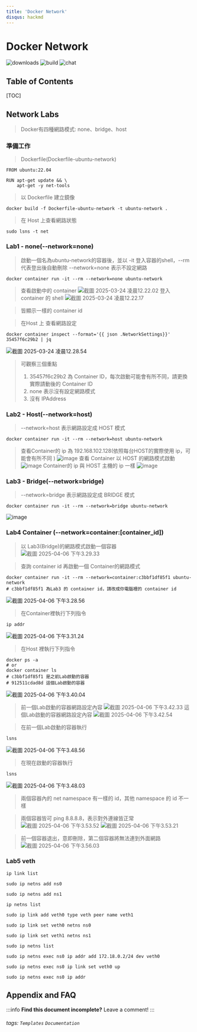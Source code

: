 ```yaml
---
title: 'Docker Network'
disqus: hackmd
---
```


Docker Network
===
![downloads](https://img.shields.io/github/downloads/atom/atom/total.svg)
![build](https://img.shields.io/appveyor/ci/:user/:repo.svg)
![chat](https://img.shields.io/discord/:serverId.svg)

## Table of Contents

[TOC]


## Network Labs
> Docker有四種網路模式: none、bridge、host
### 準備工作
> Dockerfile(Dockerfile-ubuntu-network)
```gherkin=
FROM ubuntu:22.04

RUN apt-get update && \
    apt-get -y net-tools
```
> 以 Dockerfile 建立鏡像
```gherkin=
docker build -f Dockerfile-ubuntu-network -t ubuntu-network .
```
> 在 Host 上查看網路狀態
```gherkin=
sudo lsns -t net
```

### Lab1 - none(--network=none)
> 啟動一個名為ubuntu-network的容器後，並以 -it 登入容器的shell，--rm 代表登出後自動刪除
> --network=none 表示不設定網路
```gherkin=
docker container run -it --rm --network=none ubuntu-network
```
> 查看啟動中的 container
![截圖 2025-03-24 凌晨12.22.02](https://hackmd.io/_uploads/SJ4irha2ye.png)
> 登入 container 的 shell 
![截圖 2025-03-24 凌晨12.22.17](https://hackmd.io/_uploads/B10jS2a3ye.png)

> 皆顯示一樣的 container id

> 在Host 上 查看網路設定
 
```gherkin=
docker container inspect --format='{{ json .NetworkSettings}}'  35457f6c29b2 | jq
```
![截圖 2025-03-24 凌晨12.28.54](https://hackmd.io/_uploads/ryqBw2pnkg.png)
> 可觀察三個重點
> 1. 35457f6c29b2 為 Container ID，每次啟動可能會有所不同，請更換實際請動後的 Container ID
> 2. none 表示沒有設定網路模式
> 3. 沒有 IPAddress 

### Lab2 - Host(--network=host)
> --network=host 表示網路設定成 HOST 模式
```gherkin=
docker container run -it --rm --network=host ubuntu-network
```
> 查看Container的 ip 為 192.168.102.128(依照每台HOST的實際使用 ip，可能會有所不同 )
![image](https://hackmd.io/_uploads/B1Nu1dA2kx.png)
> 查看 Container 以 HOST 的網路模式啟動
![image](https://hackmd.io/_uploads/Hypre_R2Je.png)
> Container的 ip 與 HOST 主機的 ip 一樣
![image](https://hackmd.io/_uploads/BJDbZdRhJl.png)

### Lab3 - Bridge(--network=bridge)

> --network=bridge 表示網路設定成 BRIDGE 模式
```gherkin=
docker container run -it --rm --network=bridge ubuntu-network
```
![image](https://hackmd.io/_uploads/SkQoJ80h1e.png)


### Lab4 Container (--network=container:[container_id])
> 以 Lab3(Bridge)的網路模式啟動一個容器
![截圖 2025-04-06 下午3.29.33](https://hackmd.io/_uploads/Bycv6oyCJe.png)

> 查詢 container id 
> 再啟動一個 Container的網路模式
```gherkin=
docker container run -it --rm --network=container:c3bbf1df85f1 ubuntu-network
# c3bbf1df85f1 為Lab3 的 container id，請改成你電腦裡的 container id
```
![截圖 2025-04-06 下午3.28.56](https://hackmd.io/_uploads/ByUSps1R1l.png)

> 在Container裡執行下列指令
```gherkin=
ip addr
```
![截圖 2025-04-06 下午3.31.24](https://hackmd.io/_uploads/r1sRaskAJe.png)
> 在Host 裡執行下列指令
```gherkin=
docker ps -a
# or
docker container ls
# c3bbf1df85f1 是之前Lab啟動的容器
# 912511cdad8d 這個Lab啟動的容器
```
![截圖 2025-04-06 下午3.40.04](https://hackmd.io/_uploads/Bkz1xnJRkl.png)

> 前一個Lab啟動的容器網路設定內容 
![截圖 2025-04-06 下午3.42.33](https://hackmd.io/_uploads/BkI_ehyA1x.png)
> 這個Lab啟動的容器網路設定內容
![截圖 2025-04-06 下午3.42.54](https://hackmd.io/_uploads/ryTKl3yRkg.png)

> 在前一個Lab啟動的容器執行
```gherkin=
lsns
```
![截圖 2025-04-06 下午3.48.56](https://hackmd.io/_uploads/S1cgznJ0kl.png)
> 在現在啟動的容器執行
```gherkin=
lsns
```
![截圖 2025-04-06 下午3.48.03](https://hackmd.io/_uploads/HJc0bhJRJl.png)
> 兩個容器內的 net namespace 有一樣的 id，其他 namespace 的 id 不一樣
 
> 兩個容器皆可 ping 8.8.8.8，表示對外連線皆正常
![截圖 2025-04-06 下午3.53.52](https://hackmd.io/_uploads/SkaGXhJCyl.png)
![截圖 2025-04-06 下午3.53.21](https://hackmd.io/_uploads/B1lZX3JCJg.png)

> 前一個容器退出，意即刪除，第二個容器將無法連到外面網路
![截圖 2025-04-06 下午3.56.03](https://hackmd.io/_uploads/HJlimhJ0yg.png)

### Lab5 veth
```gherkin=
ip link list

sudo ip netns add ns0

sudo ip netns add ns1

ip netns list
```

```gherkin=
sudo ip link add veth0 type veth peer name veth1
```

```gherkin=
sudo ip link set veth0 netns ns0

sudo ip link set veth1 netns ns1
```

```gherkin=
sudo ip netns list
```

```gherkin=
sudo ip netns exec ns0 ip addr add 172.18.0.2/24 dev veth0

sudo ip netns exec ns0 ip link set veth0 up
```

```gherkin=
sudo ip netns exec ns0 ip addr
```
## Appendix and FAQ

:::info
**Find this document incomplete?** Leave a comment!
:::

###### tags: `Templates` `Documentation`
